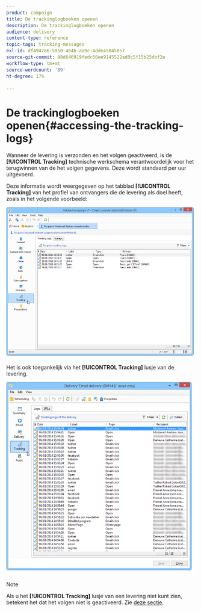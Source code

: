 ```yaml
---
product: campaign
title: De trackinglogboeken openen
description: De trackinglogboeken openen
audience: delivery
content-type: reference
topic-tags: tracking-messages
exl-id: df494786-5950-4646-aa9c-4dde45845057
source-git-commit: 98d646919fedc66ee9145522ad0c5f15b25dbf2e
workflow-type: tm+mt
source-wordcount: '89'
ht-degree: 17%

---
```


# De trackinglogboeken openen{#accessing-the-tracking-logs}

Wanneer de levering is verzonden en het volgen geactiveerd, is de **[!UICONTROL Tracking]** technische werkschema verantwoordelijk voor het terugwinnen van de het volgen gegevens. Deze wordt standaard per uur uitgevoerd.

Deze informatie wordt weergegeven op het tabblad **[!UICONTROL Tracking]** van het profiel van ontvangers die de levering als doel heeft, zoals in het volgende voorbeeld:

![](assets/s_ncs_user_select_tracking_tab_from_recipient.png)

Het is ook toegankelijk via het **[!UICONTROL Tracking]** lusje van de levering.

![](assets/s_ncs_user_select_tracking_tab_from_del.png)

>[!NOTE]
>
>Als u het **[!UICONTROL Tracking]** lusje van een levering niet kunt zien, betekent het dat het volgen niet is geactiveerd. Zie [deze sectie](../../delivery/using/how-to-configure-tracked-links.md).
